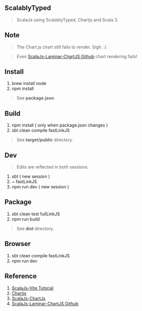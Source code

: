 ScalablyTyped
-------------
>ScalaJs using ScalablyTyped, Chartjs and Scala 3.

Note
----
>The Chart.js chart still fails to render. Sigh. :(
  
>Even [ScalaJs-Laminar-ChartJS Github](https://github.com/sjrd/scalajs-sbt-vite-laminar-chartjs-example) chart rendering fails!

Install
-------
1. brew install node
2. npm install
>See **package.json**.

Build
-----
1. npm install ( only when package.json changes )
2. sbt clean compile fastLinkJS
>See **target/public** directory.

Dev
---
>Edits are reflected in both sessions.
1. sbt ( new session )
2. ~ fastLinkJS
3. npm run dev ( new session )

Package
-------
1. sbt clean test fullLinkJS
2. npm run build
>See **dist** directory.

Browser
-------
1. sbt clean compile fastLinkJS
2. npm run dev

Reference
---------
1. [ScalaJs-Vite Tutorial](https://www.scala-js.org/doc/tutorial/scalajs-vite.html)
2. [Chartjs](https://www.chartjs.org/docs/latest/)
3. [ScalaJs-ChartJs](https://www.scala-js.org/doc/tutorial/scalablytyped.html)
4. [ScalaJs-Laminar-ChartJS Github](https://github.com/sjrd/scalajs-sbt-vite-laminar-chartjs-example)